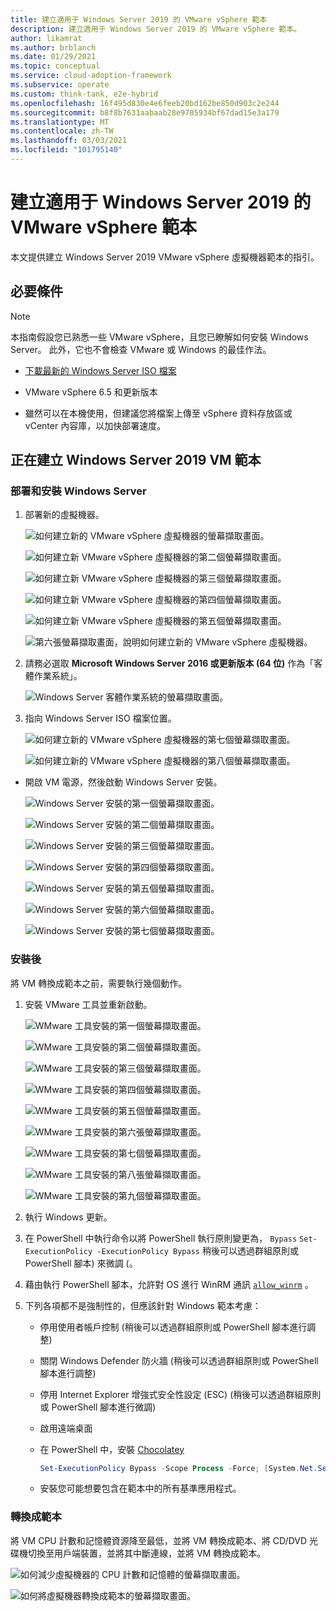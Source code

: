 ```yaml
---
title: 建立適用于 Windows Server 2019 的 VMware vSphere 範本
description: 建立適用于 Windows Server 2019 的 VMware vSphere 範本。
author: likamrat
ms.author: brblanch
ms.date: 01/29/2021
ms.topic: conceptual
ms.service: cloud-adoption-framework
ms.subservice: operate
ms.custom: think-tank, e2e-hybrid
ms.openlocfilehash: 16f495d830e4e6feeb20bd162be850d903c2e244
ms.sourcegitcommit: b8f8b7631aabaab28e9705934bf67dad15e3a179
ms.translationtype: MT
ms.contentlocale: zh-TW
ms.lasthandoff: 03/03/2021
ms.locfileid: "101795140"
---
```

# <a name="create-a-vmware-vsphere-template-for-windows-server-2019"></a>建立適用于 Windows Server 2019 的 VMware vSphere 範本

本文提供建立 Windows Server 2019 VMware vSphere 虛擬機器範本的指引。

## <a name="prerequisites"></a>必要條件

> [!NOTE]
> 本指南假設您已熟悉一些 VMware vSphere，且您已瞭解如何安裝 Windows Server。 此外，它也不會檢查 VMware 或 Windows 的最佳作法。

- [下載最新的 Windows Server ISO 檔案](https://www.microsoft.com/windows-server/trial)

- VMware vSphere 6.5 和更新版本

- 雖然可以在本機使用，但建議您將檔案上傳至 vSphere 資料存放區或 vCenter 內容庫，以加快部署速度。

## <a name="creating-windows-server-2019-vm-template"></a>正在建立 Windows Server 2019 VM 範本

### <a name="deploying-and-installing-windows-server"></a>部署和安裝 Windows Server

1. 部署新的虛擬機器。

    ![如何建立新的 VMware vSphere 虛擬機器的螢幕擷取畫面。](./media/vmware-template/windows-template-new-vm-1.png)

    ![如何建立新 VMware vSphere 虛擬機器的第二個螢幕擷取畫面。](./media/vmware-template/windows-template-new-vm-2.png)

    ![如何建立新 VMware vSphere 虛擬機器的第三個螢幕擷取畫面。](./media/vmware-template/windows-template-new-vm-3.png)

    ![如何建立新 VMware vSphere 虛擬機器的第四個螢幕擷取畫面。](./media/vmware-template/windows-template-new-vm-4.png)

    ![如何建立新 VMware vSphere 虛擬機器的第五個螢幕擷取畫面。](./media/vmware-template/windows-template-new-vm-5.png)

    ![第六張螢幕擷取畫面，說明如何建立新的 VMware vSphere 虛擬機器。](./media/vmware-template/windows-template-new-vm-6.png)

2. 請務必選取 **Microsoft Windows Server 2016 或更新版本 (64 位)** 作為「客體作業系統」。

    ![Windows Server 客體作業系統的螢幕擷取畫面。](./media/vmware-template/windows-template-guest-os.png)

3. 指向 Windows Server ISO 檔案位置。

    ![如何建立新的 VMware vSphere 虛擬機器的第七個螢幕擷取畫面。](./media/vmware-template/windows-template-new-vm-7.png)

    ![如何建立新的 VMware vSphere 虛擬機器的第八個螢幕擷取畫面。](./media/vmware-template/windows-template-new-vm-8.png)

- 開啟 VM 電源，然後啟動 Windows Server 安裝。

    ![Windows Server 安裝的第一個螢幕擷取畫面。](./media/vmware-template/windows-template-installation-1.png)

    ![Windows Server 安裝的第二個螢幕擷取畫面。](./media/vmware-template/windows-template-installation-2.png)

    ![Windows Server 安裝的第三個螢幕擷取畫面。](./media/vmware-template/windows-template-installation-3.png)

    ![Windows Server 安裝的第四個螢幕擷取畫面。](./media/vmware-template/windows-template-installation-4.png)

    ![Windows Server 安裝的第五個螢幕擷取畫面。](./media/vmware-template/windows-template-installation-5.png)

    ![Windows Server 安裝的第六個螢幕擷取畫面。](./media/vmware-template/windows-template-installation-6.png)

    ![Windows Server 安裝的第七個螢幕擷取畫面。](./media/vmware-template/windows-template-installation-7.png)

### <a name="post-installation"></a>安裝後

將 VM 轉換成範本之前，需要執行幾個動作。

1. 安裝 VMware 工具並重新啟動。

    ![WMware 工具安裝的第一個螢幕擷取畫面。](./media/vmware-template/windows-template-tools-1.png)

    ![WMware 工具安裝的第二個螢幕擷取畫面。](./media/vmware-template/windows-template-tools-2.png)

    ![WMware 工具安裝的第三個螢幕擷取畫面。](./media/vmware-template/windows-template-tools-3.png)

    ![WMware 工具安裝的第四個螢幕擷取畫面。](./media/vmware-template/windows-template-tools-4.png)

    ![WMware 工具安裝的第五個螢幕擷取畫面。](./media/vmware-template/windows-template-tools-5.png)

    ![WMware 工具安裝的第六張螢幕擷取畫面。](./media/vmware-template/windows-template-tools-6.png)

    ![WMware 工具安裝的第七個螢幕擷取畫面。](./media/vmware-template/windows-template-tools-7.png)

    ![WMware 工具安裝的第八張螢幕擷取畫面。](./media/vmware-template/windows-template-tools-8.png)

    ![WMware 工具安裝的第九個螢幕擷取畫面。](./media/vmware-template/windows-template-tools-9.png)

2. 執行 Windows 更新。

3. 在 PowerShell 中執行命令以將 PowerShell 執行原則變更為， `Bypass` `Set-ExecutionPolicy -ExecutionPolicy Bypass` 稍後可以透過群組原則或 PowerShell 腳本) 來微調 (。

4. 藉由執行 PowerShell 腳本，允許對 OS 進行 WinRM 通訊 [`allow_winrm`](https://github.com/microsoft/azure_arc/blob/main/azure_arc_servers_jumpstart/vmware/winsrv/terraform/scripts/allow_winrm.ps1) 。

5. 下列各項都不是強制性的，但應該針對 Windows 範本考慮：

    - 停用使用者帳戶控制 (稍後可以透過群組原則或 PowerShell 腳本進行調整) 
    - 關閉 Windows Defender 防火牆 (稍後可以透過群組原則或 PowerShell 腳本進行調整) 
    - 停用 Internet Explorer 增強式安全性設定 (ESC)  (稍後可以透過群組原則或 PowerShell 腳本進行微調) 
    - 啟用遠端桌面
    - 在 PowerShell 中，安裝 [Chocolatey](https://chocolatey.org/install)
  
      ```powershell
      Set-ExecutionPolicy Bypass -Scope Process -Force; [System.Net.ServicePointManager]::SecurityProtocol = [System.Net.ServicePointManager]::SecurityProtocol -bor 3072; iex ((New-Object System.Net.WebClient).DownloadString('https://chocolatey.org/install.ps1'))
      ```

    - 安裝您可能想要包含在範本中的所有基準應用程式。

### <a name="convert-to-template"></a>轉換成範本

將 VM CPU 計數和記憶體資源降至最低，並將 VM 轉換成範本、將 CD/DVD 光碟機切換至用戶端裝置，並將其中斷連線，並將 VM 轉換成範本。

![如何減少虛擬機器的 CPU 計數和記憶體的螢幕擷取畫面。](./media/vmware-template/windows-template-reduce.png)

![如何將虛擬機器轉換成範本的螢幕擷取畫面。](./media/vmware-template/windows-template-convert.png)
